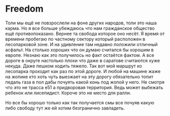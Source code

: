 # Freedom
Толи мы ещё не повзрослели на фоне других народов, толи это наша карма. Но я все больше   убеждаюсь что нам гражданское общество ещё противопоказано. Вернее та свобода которое оно несёт. 
Я время от времени пробегаю по частному сектору который расположен в лесопарковой зоне. И на удивление там недавно положили отличный асфальт. На столько хороших что он думаю считался бы хорошим в европе. Незнаю как это получилось но факт остаётся фактом. А все дороге в округе настолько плохи что даже в саратове считаются хуже некуда. Даже пешком ходить тяжело.
 Так вот мой маршрут из лесопарка проходит как раз по этой дороге. И любой на машине жаже на жопике кто хоть чуть выезжает на эту дорогу обязательно топит педаль газа в пол дабы почуять какой конь под жопой у него. Не смотря что это не трасса е51 а придворовая территория. Ведь может выбежать ребенок или лисепидист. Короче это не место для ралли. 

Но все бы хорошо только как так получается смы все почуяв какую либо свободу тут же ей хотим безгранично завладеть.


